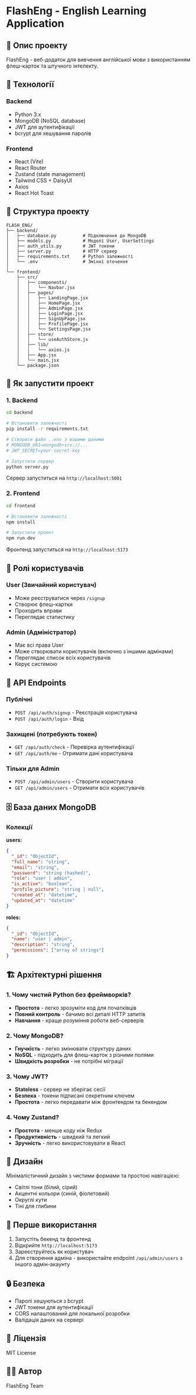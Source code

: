 # FlashEng - English Learning Application

## 📝 Опис проекту

FlashEng - веб-додаток для вивчення англійської мови з використанням флеш-карток та штучного інтелекту.

## 🔧 Технології

### Backend
- Python 3.x
- MongoDB (NoSQL database)
- JWT для аутентифікації
- bcrypt для хешування паролів

### Frontend
- React (Vite)
- React Router
- Zustand (state management)
- Tailwind CSS + DaisyUI
- Axios
- React Hot Toast

## 📁 Структура проекту

```
FLASH_ENG/
├── backend/
│   ├── database.py          # Підключення до MongoDB
│   ├── models.py            # Моделі User, UserSettings
│   ├── auth_utils.py        # JWT токени
│   ├── server.py            # HTTP сервер
│   ├── requirements.txt     # Python залежності
│   └── .env                 # Змінні оточення
│
└── frontend/
    ├── src/
    │   ├── components/
    │   │   └── Navbar.jsx
    │   ├── pages/
    │   │   ├── LandingPage.jsx
    │   │   ├── HomePage.jsx
    │   │   ├── AdminPage.jsx
    │   │   ├── LoginPage.jsx
    │   │   ├── SignUpPage.jsx
    │   │   ├── ProfilePage.jsx
    │   │   └── SettingsPage.jsx
    │   ├── store/
    │   │   └── useAuthStore.js
    │   ├── lib/
    │   │   └── axios.js
    │   ├── App.jsx
    │   └── main.jsx
    └── package.json
```

## 🚀 Як запустити проект

### 1. Backend

```bash
cd backend

# Встановити залежності
pip install -r requirements.txt

# Створити файл ..env з вашими даними
# MONGODB_URI=mongodb+srv://...
# JWT_SECRET=your-secret-key

# Запустити сервер
python server.py
```

Сервер запуститься на `http://localhost:5001`

### 2. Frontend

```bash
cd frontend

# Встановити залежності
npm install

# Запустити проект
npm run dev
```

Фронтенд запуститься на `http://localhost:5173`

## 👥 Ролі користувачів

### User (Звичайний користувач)
- Може реєструватися через `/signup`
- Створює флеш-картки
- Проходить вправи
- Переглядає статистику

### Admin (Адміністратор)
- Має всі права User
- Може створювати користувачів (включно з іншими адмінами)
- Переглядає список всіх користувачів
- Керує системою

## 🔐 API Endpoints

### Публічні
- `POST /api/auth/signup` - Реєстрація користувача
- `POST /api/auth/login` - Вхід

### Захищені (потребують токен)
- `GET /api/auth/check` - Перевірка аутентифікації
- `GET /api/auth/me` - Отримати дані користувача

### Тільки для Admin
- `POST /api/admin/users` - Створити користувача
- `GET /api/admin/users` - Отримати всіх користувачів

## 🗄️ База даних MongoDB

### Колекції

**users:**
```json
{
  "_id": "ObjectId",
  "full_name": "string",
  "email": "string",
  "password": "string (hashed)",
  "role": "user | admin",
  "is_active": "boolean",
  "profile_picture": "string | null",
  "created_at": "datetime",
  "updated_at": "datetime"
}
```

**roles:**
```json
{
  "_id": "ObjectId",
  "name": "user | admin",
  "description": "string",
  "permissions": ["array of strings"]
}
```

## 🏗️ Архітектурні рішення

### 1. Чому чистий Python без фреймворків?
- **Простота** - легко зрозуміти код для початківців
- **Повний контроль** - бачимо всі деталі HTTP запитів
- **Навчання** - краще розуміння роботи веб-серверів

### 2. Чому MongoDB?
- **Гнучкість** - легко змінювати структуру даних
- **NoSQL** - підходить для флеш-карток з різними полями
- **Швидкість розробки** - не потрібні міграції

### 3. Чому JWT?
- **Stateless** - сервер не зберігає сесії
- **Безпека** - токени підписані секретним ключем
- **Простота** - легко передавати між фронтендом та бекендом

### 4. Чому Zustand?
- **Простота** - менше коду ніж Redux
- **Продуктивність** - швидкий та легкий
- **Зручність** - легко використовувати в React

## 🎨 Дизайн

Мінімалістичний дизайн з чистими формами та простою навігацією:
- Світлі тони (білий, сірий)
- Акцентні кольори (синій, фіолетовий)
- Округлі кути
- Тіні для глибини

## 📝 Перше використання

1. Запустіть бекенд та фронтенд
2. Відкрийте `http://localhost:5173`
3. Зареєструйтесь як користувач
4. Для створення адміна - використайте endpoint `/api/admin/users` з іншого адмін-акаунту

## 🔒 Безпека

- Паролі хешуються з bcrypt
- JWT токени для аутентифікації
- CORS налаштований для локальної розробки
- Валідація даних на сервері

## 📄 Ліцензія

MIT License

## 👨‍💻 Автор

FlashEng Team